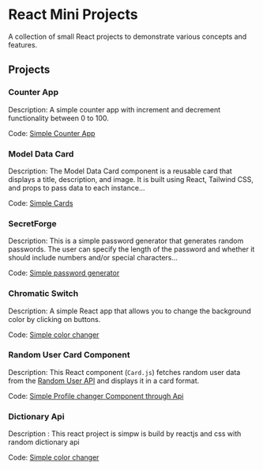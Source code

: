 # React Mini Projects

A collection of small React projects to demonstrate various concepts and features.

## Projects

### Counter App
Description: A simple counter app with increment and decrement functionality between 0 to 100.

Code: [Simple Counter App](../../tree/Counter)

### Model Data Card
Description: The Model Data Card component is a reusable card that displays a title, description, and image. It is built using React, Tailwind CSS, and props to pass data to each instance...

Code: [Simple Cards](../../tree/Card)

### SecretForge
Description: This is a simple password generator that generates random passwords. The user can specify the length of the password and whether it should include numbers and/or special characters...

Code: [Simple password generator](../../tree/Password-Generator)

### Chromatic Switch

Description: A simple React app that allows you to change the background color by clicking on buttons.

Code: [Simple color changer](../../tree/Colorchanger)

### Random User Card Component

Description: This React component (`Card.js`) fetches random user data from the [Random User API](https://randomuser.me/) and displays it in a card format.

Code: [Simple Profile changer Component through Api](../../tree/Profile-Api)

### Dictionary Api

Description : This react project is simpw is build by reactjs and css with random dictionary api

Code: [Simple color changer](../../tree/DictionaryApi)
